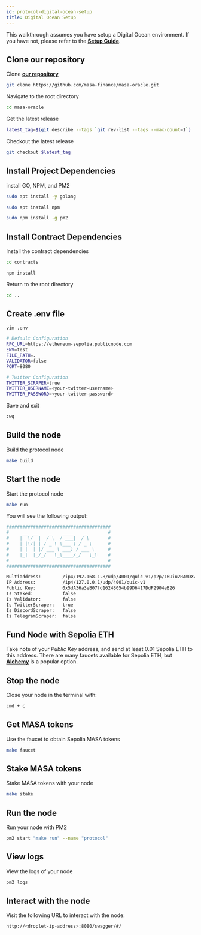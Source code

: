 ```yaml
---
id: protocol-digital-ocean-setup
title: Digital Ocean Setup
---
```


This walkthrough assumes you have setup a Digital Ocean environment. If you have not, please refer to the **[Setup Guide](../masa-subnet/shared/create-environment.md)**.

## Clone our repository

Clone **[our repository](https://github.com/masa-finance/masa-oracle.git)**

```bash
git clone https://github.com/masa-finance/masa-oracle.git
```

Navigate to the root directory

```bash
cd masa-oracle
```

Get the latest release

```bash
latest_tag=$(git describe --tags `git rev-list --tags --max-count=1`)
```

Checkout the latest release

```bash
git checkout $latest_tag
```

## Install Project Dependencies

install GO, NPM, and PM2

```bash
sudo apt install -y golang
```

```bash
sudo apt install npm
```

```bash
sudo npm install -g pm2
```

## Install Contract Dependencies

Install the contract dependencies

```bash
cd contracts
```

```bash
npm install
```

Return to the root directory

```bash
cd ..
```

## Create .env file

```bash
vim .env
```

```bash
# Default Configuration
RPC_URL=https://ethereum-sepolia.publicnode.com
ENV=test
FILE_PATH=.
VALIDATOR=false
PORT=8080

# Twitter Configuration
TWITTER_SCRAPER=true
TWITTER_USERNAME=<your-twitter-username>
TWITTER_PASSWORD=<your-twitter-password>
```

Save and exit

```bash
:wq
```

## Build the node

Build the protocol node

```bash
make build
```

## Start the node

Start the protocol node

```bash
make run
```

You will see the following output:

```bash
#######################################
#     __  __    _    ____    _        #
#    |  \/  |  / \  / ___|  / \       #
#    | |\/| | / _ \ \___ \ / _ \      #
#    | |  | |/ ___ \ ___) / ___ \     #
#    |_|  |_/_/   \_\____/_/   \_\    #
#                                     #
#######################################

Multiaddress:        /ip4/192.168.1.8/udp/4001/quic-v1/p2p/16Uiu2HAmDXWNV9RXVoRsbt9z7pFSsKS2KdpN7HHFVLdFZmS7iCvo
IP Address:          /ip4/127.0.0.1/udp/4001/quic-v1
Public Key:          0x5dA36a3eB07fd1624B054b99D6417DdF2904e826
Is Staked:           false
Is Validator:        false
Is TwitterScraper:   true
Is DiscordScraper:   false
Is TelegramScraper:  false
```

## Fund Node with Sepolia ETH

Take note of your _Public Key_ address, and send at least 0.01 Sepolia ETH to this address. There are many faucets available for Sepolia ETH, but **[Alchemy](https://www.alchemy.com/faucets/ethereum-sepolia)** is a popular option.

## Stop the node

Close your node in the terminal with:

```bash
cmd + c
```

## Get MASA tokens

Use the faucet to obtain Sepolia MASA tokens

```bash
make faucet
```

## Stake MASA tokens

Stake MASA tokens with your node

```bash
make stake
```

## Run the node

Run your node with PM2

```bash
pm2 start "make run" --name "protocol"
```

## View logs

View the logs of your node

```bash
pm2 logs
```

## Interact with the node

Visit the following URL to interact with the node:

```bash
http://<droplet-ip-address>:8080/swagger/#/
```
